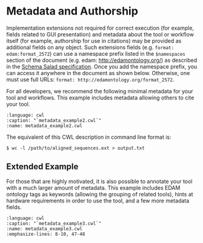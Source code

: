 # Metadata and Authorship

Implementation extensions not required for correct execution (for example,
fields related to GUI presentation) and metadata about the tool or workflow
itself (for example, authorship for use in citations) may be provided as
additional fields on any object. Such extensions fields (e.g. `format: edam:format_2572`)
can use a namespace prefix listed in the `$namespaces` section of the document
(e.g. edam: http://edamontology.org/) as described in the [Schema Salad specification][schema-salad].
Once you add the namespace prefix, you can access it anywhere in the document as shown below.
Otherwise, one must use full URLs: `format: http://edamontology.org/format_2572`.


For all developers, we recommend the following minimal metadata for your tool
and workflows. This example includes metadata allowing others to cite your tool.

```{literalinclude} /_includes/cwl/metadata-and-authorship/metadata_example2.cwl
:language: cwl
:caption: "`metadata_example2.cwl`"
:name: metadata_example2.cwl
```

The equivalent of this CWL description in command line format is:

```{code-block}
$ wc -l /path/to/aligned_sequences.ext > output.txt
```

## Extended Example

For those that are highly motivated, it is also possible to annotate your tool
with a much larger amount of metadata. This example includes EDAM ontology tags
as keywords (allowing the grouping of related tools), hints at hardware
requirements in order to use the tool, and a few more metadata fields.

```{literalinclude} /_includes/cwl/metadata-and-authorship/metadata_example3.cwl
:language: cwl
:caption: "`metadata_example3.cwl`"
:name: metadata_example3.cwl
:emphasize-lines: 8-10, 47-48
```

[schema-salad]: https://www.commonwl.org/v1.0/SchemaSalad.html#Explicit_context
